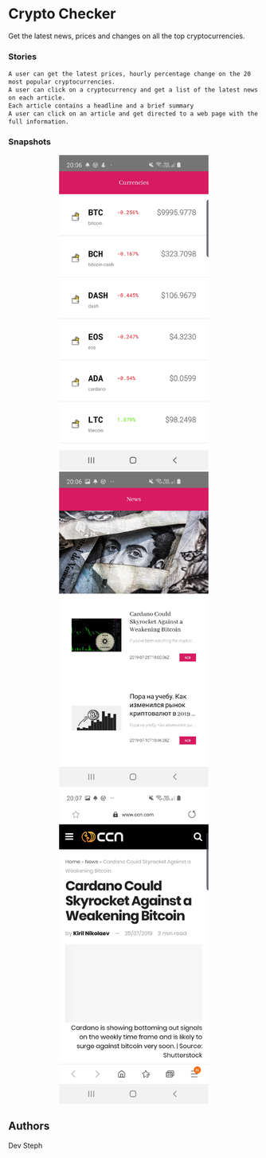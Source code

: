 # Crypto Checker

Get the latest news, prices and changes on all the top cryptocurrencies.

### Stories

```
A user can get the latest prices, hourly percentage change on the 20 most popular cryptocurrencies.
A user can click on a cryptocurrency and get a list of the latest news on each article.
Each article contains a headline and a brief summary
A user can click on an article and get directed to a web page with the full information.
```

### Snapshots

<div align="center">
    <img src="https://github.com/thedevsteph/crypto_check/blob/master//Screenshot_20190731-200647_crypto_tracker.jpg" width="300px"</img> 
</div>

<div align="center">
    <img src="https://github.com/thedevsteph/crypto_check/blob/master//Screenshot_20190731-200655_crypto_tracker.jpg" width="300px"</img> 
</div>


<div align="center">
    <img src="https://github.com/thedevsteph/crypto_check/blob/master//Screenshot_20190731-200713_Samsung Internet.jpg" width="300px"</img> 
</div>


## Authors
Dev Steph


